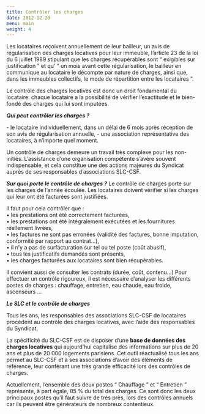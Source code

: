 ```yaml
---
title: Contrôler les charges
date: 2012-12-29
menu: main
weight: 4
---
```

Les locataires reçoivent annuellement de leur bailleur, un avis de régularisation des charges locatives pour leur immeuble, l’article 23 de la loi du 6 juillet 1989 stipulant que les charges récupérables sont “ exigibles sur justification ” et qu’ “ un mois avant cette régularisation, le bailleur en communique au locataire le décompte par nature de charges, ainsi que, dans les immeubles collectifs, le mode de répartition entre les locataires ”.

Le contrôle des charges locatives est donc un droit fondamental du locataire: chaque locataire a la possibilité de vérifier l’exactitude et le bien-fondé des charges qui lui sont imputées.

***Qui peut contrôler les charges ?***

\- le locataire individuellement, dans un délai de 6 mois après réception de son avis de régularisation annuelle, - une association représentative des locataires, à n’importe quel moment.

Un contrôle de charges demeure un travail très complexe pour les non-initiés. L’assistance d’une organisation compétente s’avère souvent indispensable, et cela constitue une des actions majeures du Syndicat auprès de ses responsables d’associations SLC-CSF.

***Sur quoi porte le contrôle de charges ?*** Le contrôle de charges porte sur les charges de l’année écoulée. Les locataires doivent vérifier si les charges qui leur ont été facturées sont justifiées.

Il faut pour cela contrôler que :\
• les prestations ont été correctement facturées,\
• les prestations ont été intégralement exécutées et les fournitures réellement livrées,\
• les factures ne sont pas erronées (validité des factures, bonne imputation, conformité par rapport au contrat…),\
• il n’y a pas de surfacturation sur tel ou tel poste (coût abusif),\
• tous les justificatifs demandés sont présents,\
• les charges facturées aux locataires sont bien récupérables.

Il convient aussi de consulter les contrats (durée, coût, contenu...) Pour effectuer un contrôle rigoureux, il est nécessaire d’analyser les différents postes de charges : chauffage, entretien, eau chaude, eau froide, ascenseurs …

***Le SLC et le contrôle de charges***

Tous les ans, les responsables des associations SLC-CSF de locataires procèdent au contrôle des charges locatives, avec l’aide des responsables du Syndicat.

La spécificité du SLC-CSF est de disposer d’une **base de données des charges locatives** qui aujourd’hui capitalise des informations sur plus de 20 ans et plus de 20 000 logements parisiens. Cet outil réactualisé tous les ans permet au SLC-CSF et à ses associations d’avoir des éléments de référence, leur conférant une très grande efficacité lors des contrôles de charges.

Actuellement, l’ensemble des deux postes “ Chauffage ” et “ Entretien ” représente, à part égale, 85 % du total des charges. Ce sont donc les deux principaux postes qu’il faut suivre de très près, lors des contrôles annuels car ils peuvent être générateurs de nombreux contentieux.
